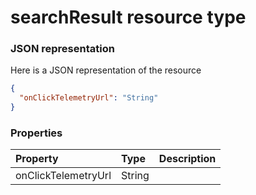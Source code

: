 # searchResult resource type



### JSON representation

Here is a JSON representation of the resource

```json
{
  "onClickTelemetryUrl": "String"
}

```
### Properties
| Property	   | Type	|Description|
|:---------------|:--------|:----------|
|onClickTelemetryUrl|String||
<!-- uuid: 68da857c-43f3-4f07-bb3e-767a97d554bd\n2015-10-09 15:13:51 UTC -->